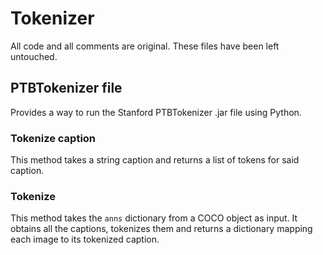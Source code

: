 # Tokenizer

All code and all comments are original. These files have been left untouched.

## PTBTokenizer file

Provides a way to run the Stanford PTBTokenizer .jar file using Python.

### Tokenize caption

This method takes a string caption and returns a list of tokens for said caption.

### Tokenize

This method takes the `anns` dictionary from a COCO object as input. It obtains all the captions, tokenizes them and 
returns a dictionary mapping each image to its tokenized caption. 
    